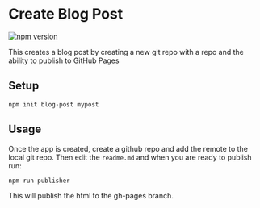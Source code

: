# Create Blog Post

[![npm version](https://badge.fury.io/js/create-blog-post.svg)](https://badge.fury.io/js/create-blog-post)

This creates a blog post by creating a new git repo with a repo and the ability to publish to GitHub Pages

## Setup

```
npm init blog-post mypost
```

## Usage

Once the app is created, create a github repo and add the remote to the local git repo. Then edit the `readme.md` and when you are ready to publish run:

```bash
npm run publisher
```

This will publish the html to the gh-pages branch.